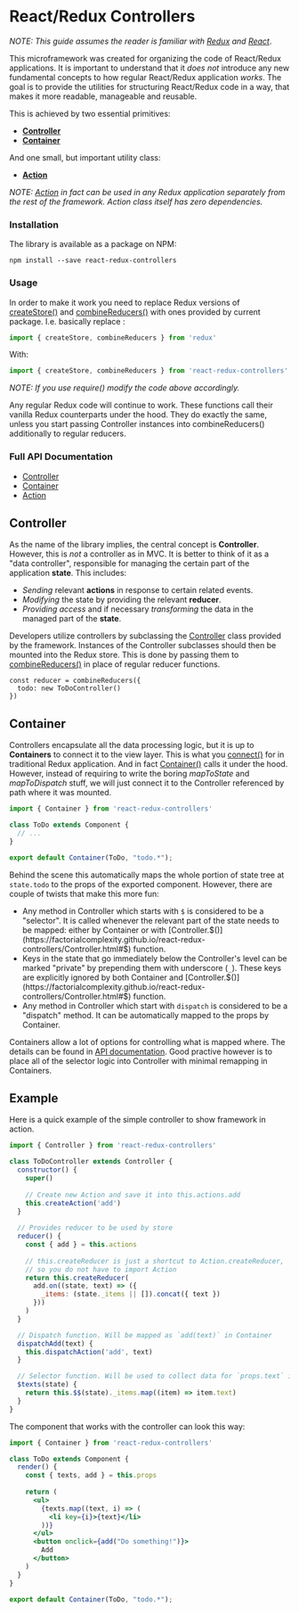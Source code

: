 # React/Redux Controllers

*NOTE: This guide assumes the reader is familiar with [Redux](http://redux.js.org/) and [React](https://facebook.github.io/react/)*.

This microframework was created for organizing the code of React/Redux applications. It is important to understand that it *does not* introduce any new fundamental concepts to how regular React/Redux application *works*. The goal is to provide the utilities for structuring React/Redux code in a way, that makes it more readable, manageable and reusable.

This is achieved by two essential primitives:

- **[Controller](#Controller)**
- **[Container](#Container)**

And one small, but important utility class:

- **[Action](https://factorialcomplexity.github.io/react-redux-controllers/Action.html)**

*NOTE: [Action](https://factorialcomplexity.github.io/react-redux-controllers/Action.html) in fact can be used in any Redux application separately from the rest of the framework. Action class itself has zero dependencies.*


### Installation

The library is available as a package on NPM:

```
npm install --save react-redux-controllers
```

### Usage

In order to make it work you need to replace Redux versions of [createStore()](http://redux.js.org/docs/api/createStore.html) and [combineReducers()](http://redux.js.org/docs/api/combineReducers.html) with ones provided by current package. I.e. basically replace :

```javascript
import { createStore, combineReducers } from 'redux'
```

With:

```javascript
import { createStore, combineReducers } from 'react-redux-controllers'
```

*NOTE: If you use require() modify the code above accordingly.*

Any regular Redux code will continue to work. These functions call their vanilla Redux counterparts under the hood. They do exactly the same, unless you start passing Controller instances into combineReducers() additionally to regular reducers.


### Full API Documentation

- [Controller](https://factorialcomplexity.github.io/react-redux-controllers/Controller.html)
- [Container](https://factorialcomplexity.github.io/react-redux-controllers/global.html#Container)
- [Action](https://factorialcomplexity.github.io/react-redux-controllers/Action.html)

<a name="Controller"></a>
## Controller

As the name of the library implies, the central concept is **Controller**. However, this is *not* a controller as in MVC. It is better to think of it as a "data controller", responsible for managing the certain part of the application **state**. This includes:

- *Sending* relevant **actions** in response to certain related events.
- *Modifying* the state by providing the relevant **reducer**.
- *Providing access* and if necessary *transforming* the data in the managed part of the **state**.

Developers utilize controllers by subclassing the [Controller](https://factorialcomplexity.github.io/react-redux-controllers/Controller.html) class provided by the framework. Instances of the Controller subclasses should then be mounted into the Redux store. This is done by passing them to [combineReducers()](https://factorialcomplexity.github.io/react-redux-controllers/global.html#combineReducers) in place of regular reducer functions.

```
const reducer = combineReducers({
  todo: new ToDoController()
})
```

<a name="Container"></a>
## Container

Controllers encapsulate all the data processing logic, but it is up to **Containers** to connect it to the view layer. This is what you [connect()](https://github.com/reactjs/react-redux/blob/master/docs/api.md#connectmapstatetoprops-mapdispatchtoprops-mergeprops-options) for in traditional Redux application. And in fact [Container()](https://factorialcomplexity.github.io/react-redux-controllers/global.html#Container) calls it under the hood. However, instead of requiring to write the boring *mapToState* and *mapToDispatch* stuff, we will just connect it to the Controller referenced by path where it was mounted.

```jsx 
import { Container } from 'react-redux-controllers'

class ToDo extends Component {
  // ...
}

export default Container(ToDo, "todo.*");
```

Behind the scene this automatically maps the whole portion of state tree at `state.todo` to the props of the exported component. However, there are couple of twists that make this more fun:

- Any method in Controller which starts with `$` is considered to be a "selector". It is called whenever the relevant part of the state needs to be mapped: either by Container or with [Controller.$()](https://factorialcomplexity.github.io/react-redux-controllers/Controller.html#$) function.
- Keys in the state that go immediately below the Controller's level can be marked "private" by prepending them with underscore (`_`). These keys are explicitly ignored by both Container and [Controller.$()](https://factorialcomplexity.github.io/react-redux-controllers/Controller.html#$) function.
- Any method in Controller which start with `dispatch` is considered to be a "dispatch" method. It can be automatically mapped to the props by Container.

Containers allow a lot of options for controlling what is mapped where. The details can be found in [API documentation](https://factorialcomplexity.github.io/react-redux-controllers/global.html#Container). Good practive however is to place all of the selector logic into Controller with minimal remapping in Containers.

## Example

Here is a quick example of the simple controller to show framework in action.

```javascript
import { Controller } from 'react-redux-controllers'

class ToDoController extends Controller {
  constructor() {
    super()
    
    // Create new Action and save it into this.actions.add
    this.createAction('add')
  }
  
  // Provides reducer to be used by store
  reducer() {
    const { add } = this.actions
    
    // this.createReducer is just a shortcut to Action.createReducer,
    // so you do not have to import Action
    return this.createReducer(
      add.on((state, text) => ({
        _items: (state._items || []).concat({ text })
      }))
    )
  }

  // Dispatch function. Will be mapped as `add(text)` in Container
  dispatchAdd(text) {
    this.dispatchAction('add', text)
  }

  // Selector function. Will be used to collect data for `props.text` in Container
  $texts(state) {
    return this.$$(state)._items.map((item) => item.text)
  }
}

```

The component that works with the controller can look this way:

```jsx 
import { Container } from 'react-redux-controllers'

class ToDo extends Component {
  render() {
    const { texts, add } = this.props
    
    return (
      <ul>
        {texts.map((text, i) => (
          <li key={i}>{text}</li>
        ))}
      </ul>
      <button onclick={add("Do something!")}>
        Add
      </button>
    )
  }
}

export default Container(ToDo, "todo.*");
```
